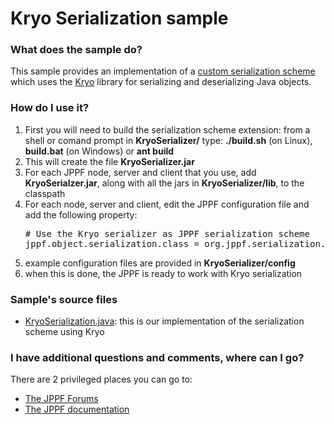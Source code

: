# Kryo Serialization sample

<h3>What does the sample do?</h3>
This sample provides an implementation of a <a href="https://www.jppf.org/doc/6.0/index.php?title=Specifying_alternate_serialization_schemes">custom serialization scheme</a> which uses the <a href="https://github.com/EsotericSoftware/kryo">Kryo</a> library for serializing and deserializing Java objects.

<h3>How do I use it?</h3>
<ol class="samplesList">
  <li>First you will need to build the serialization scheme extension: from a shell or comand prompt in <b>KryoSerializer/</b> type: <b>./build.sh</b> (on Linux), <b>build.bat</b> (on Windows) or <b>ant build</b></li>
  <li>This will create the file <b>KryoSerializer.jar</b></li>
  <li>For each JPPF node, server and client that you use, add <b>KryoSerialzer.jar</b>, along with all the jars in <b>KryoSerializer/lib</b>, to the classpath</li>
  <li>For each node, server and client, edit the JPPF configuration file and add the following property:<br/>
<pre class="prettyprint lang-conf">
# Use the Kryo serializer as JPPF serialization scheme
jppf.object.serialization.class = org.jppf.serialization.kryo.KryoSerialization
</pre>
  </li>
  <li>example configuration files are provided in <b>KryoSerializer/config</b></li>
  <li>when this is done, the JPPF is ready to work with Kryo serialization</li>
</ol>

<h3>Sample's source files</h3>
<ul class="samplesList">
  <li><a href="src/org/jppf/serialization/kryo/KryoSerialization.java">KryoSerialization.java</a>: this is our implementation of the serialization scheme using Kryo</li>
</ul>

<h3>I have additional questions and comments, where can I go?</h3>
<p>There are 2 privileged places you can go to:
<ul class="samplesList">
  <li><a href="https://www.jppf.org/forums">The JPPF Forums</a></li>
  <li><a href="https://www.jppf.org/doc/6.0">The JPPF documentation</a></li>
</ul>

